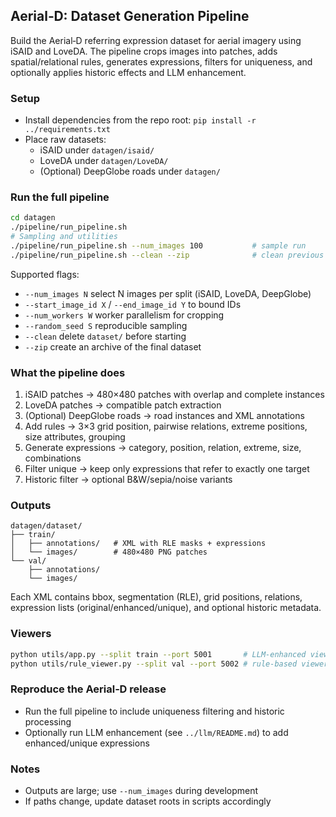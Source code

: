 ## Aerial‑D: Dataset Generation Pipeline

Build the Aerial‑D referring expression dataset for aerial imagery using iSAID and LoveDA. The pipeline crops images into patches, adds spatial/relational rules, generates expressions, filters for uniqueness, and optionally applies historic effects and LLM enhancement.

### Setup
- Install dependencies from the repo root: `pip install -r ../requirements.txt`
- Place raw datasets:
  - iSAID under `datagen/isaid/`
  - LoveDA under `datagen/LoveDA/`
  - (Optional) DeepGlobe roads under `datagen/`

### Run the full pipeline
```bash
cd datagen
./pipeline/run_pipeline.sh
# Sampling and utilities
./pipeline/run_pipeline.sh --num_images 100           # sample run
./pipeline/run_pipeline.sh --clean --zip              # clean previous output + create zip
```

Supported flags:
- `--num_images N` select N images per split (iSAID, LoveDA, DeepGlobe)
- `--start_image_id X` / `--end_image_id Y` to bound IDs
- `--num_workers W` worker parallelism for cropping
- `--random_seed S` reproducible sampling
- `--clean` delete `dataset/` before starting
- `--zip` create an archive of the final dataset

### What the pipeline does
1) iSAID patches → 480×480 patches with overlap and complete instances  
2) LoveDA patches → compatible patch extraction  
3) (Optional) DeepGlobe roads → road instances and XML annotations  
4) Add rules → 3×3 grid position, pairwise relations, extreme positions, size attributes, grouping  
5) Generate expressions → category, position, relation, extreme, size, combinations  
6) Filter unique → keep only expressions that refer to exactly one target  
7) Historic filter → optional B&W/sepia/noise variants

### Outputs
```
datagen/dataset/
├── train/
│   ├── annotations/   # XML with RLE masks + expressions
│   └── images/        # 480×480 PNG patches
└── val/
    ├── annotations/
    └── images/
```
Each XML contains bbox, segmentation (RLE), grid positions, relations, expression lists (original/enhanced/unique), and optional historic metadata.

### Viewers
```bash
python utils/app.py --split train --port 5001       # LLM‑enhanced viewer
python utils/rule_viewer.py --split val --port 5002 # rule‑based viewer
```

### Reproduce the Aerial‑D release
- Run the full pipeline to include uniqueness filtering and historic processing
- Optionally run LLM enhancement (see `../llm/README.md`) to add enhanced/unique expressions

### Notes
- Outputs are large; use `--num_images` during development
- If paths change, update dataset roots in scripts accordingly

